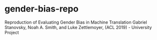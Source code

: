 # gender-bias-repo
Reproduction of Evaluating Gender Bias in Machine Translation Gabriel Stanovsky, Noah A. Smith, and Luke Zettlemoyer, (ACL 2019) - University Project
